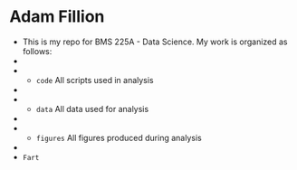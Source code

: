 # Adam Fillion

+ This is my repo for BMS 225A - Data Science. My work is organized as follows:
+
+ - `code` All scripts used in analysis
+
+ - `data` All data used for analysis
+
+ - `figures` All figures produced during analysis
+
+ `Fart`